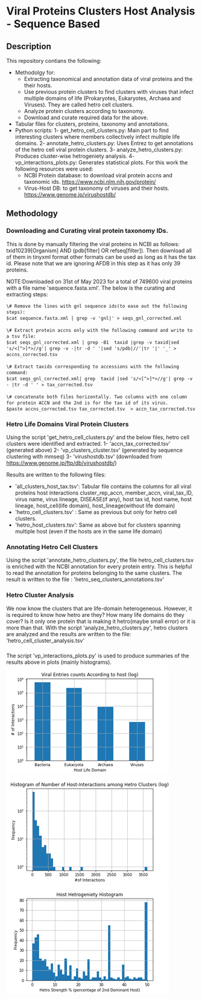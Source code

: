 # Viral Proteins Clusters Host Analysis - Sequence Based

## Description
This repository contians the following:
- Methodolgy for:
    - Extracting taxonomical and annotation data of viral proteins and the their hosts.
    - Use previous protein clusters to find clusters with viruses that infect multiple domains of life (Prokaryotes, Eukaryotes, Archaea and Viruses). They are called hetro cell clusters.
    - Analyze protein clusters according to taxonomy.
    - Download and curate required data for the above. 
- Tabular files for clusters, proteins, taxonomy and annotations.
- Python scripts:
    1- get_hetro_cell_clusters.py: Main part to find interesting clusters where members collectively infect multiple life domains.
    2- annotate_hetro_clusters.py: Uses Entrez to get annotations of the hetro cell viral protein clusters. 
    3- analyze_hetro_clusters.py: Produces cluster-wise hetrogeniety analysis.
    4- vp_interactions_plots.py: Generates statistical plots.
For this work the following resources were used:
	- NCBI Protein database: to download viral protein accns and taxonomic ids.
	    https://www.ncbi.nlm.nih.gov/protein/
	- Virus-Host DB: to get taxonomy of viruses and their hosts. 
		https://www.genome.jp/virushostdb/


## Methodology

### Downloading and Curating viral protein taxonomy IDs.

This is done by manually filtering the viral proteins in NCBI as follows: txid10239[Organism] AND (pdb[filter] OR refseq[filter]). Then download all of them in tinyxml format other formats can be used as long as it has the tax id. Please note that we are ignoring AFDB in this step as it has only 39 proteins.

NOTE:Downloaded on 31st of May 2023 for a total of 749600 viral proteins with a file name 'sequence.fasta.xml'.
The below is the curating and extracting steps: 

    \# Remove the lines with gnl sequence ids(to ease out the following steps):
	$cat sequence.fasta.xml | grep -v 'gnl|' > seqs_gnl_corrected.xml

    \# Extract protein accns only with the following command and write to a tsv file:
	$cat seqs_gnl_corrected.xml | grep -B1  taxid |grep -v taxid|sed 's/<[^>]*>//g'| grep -v -|tr -d ' '|sed 's/pdb|//'|tr '|' '_' > accns_corrected.tsv  

    \# Extract taxids corresponding to accessions with the following command:
	$cat seqs_gnl_corrected.xml| grep  taxid |sed 's/<[^>]*>//g'| grep -v - |tr -d ' ' > tax_corrected.tsv

    \# concatenate both files horizontally. Two columns with one column for protein ACCN and the 2nd is for the tax id of its virus.
	$paste accns_corrected.tsv tax_corrected.tsv  > accn_tax_corrected.tsv


### Hetro Life Domains Viral Protein Clusters

Using the script 'get_hetro_cell_clusters.py' and the below files, hetro cell clusters were identified and extracted.
    1- 'accn_tax_corrected.tsv' (generated above)
    2- 'vp_clusters_cluster.tsv' (generated by sequence clustering with mmseq)
    3- 'virushostdb.tsv' (downloaded from https://www.genome.jp/ftp/db/virushostdb/)

Results are written to the following files:
- 'all_clusters_host_tax.tsv': Tabular file contains the columns for all viral proteins host interactions cluster_rep_accn, member_accn, viral_tax_ID, virus name, virus lineage, DISEASE(if any), host tax id, host name, host lineage, host_cell(life domain), host_lineage(without life domain)
- 'hetro_cell_clusters.tsv' :  Same as previous but only for hetro cell clusters.
- 'hetro_host_clusters.tsv': Same as above but for clusters spanning multiple host (even if the hosts are in the same life domain)

### Annotating Hetro Cell Clusters

Using the script 'annotate_hetro_clusters.py', the file hetro_cell_clusters.tsv is enriched with the NCBI annotation for every protein entry.
This is helpful to read the annotation for proteins belonging to the same clusters.
The result is written to the file : 'hetro_seq_clusters_annotations.tsv'

### Hetro Cluster Analysis

We now know the clusters that are life-domain heterogeneous. However, it is required to know how hetro are they? How many life domains do they cover? Is it only one protein that is making it hetro(maybe small error) or it is more than that.
With the script 'analyze_hetro_clusters.py', hetro clusters are analyzed and the results are written to the file: 'hetro_cell_cluster_analysis.tsv'

### 

The script 'vp_interactions_plots.py' is used to produce summaries of the results above in plots (mainly histograms).
![Alt text](viral_entries_host_distribution.png "Title")
![Alt text](hetro_clus_interactions_hist.png "Title")
![Alt text](Host_Hetrogeniety_Hist.png "Title")

